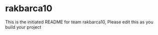 # rakbarca10
This is the initiated README for team rakbarca10, Please edit this as you build your project
